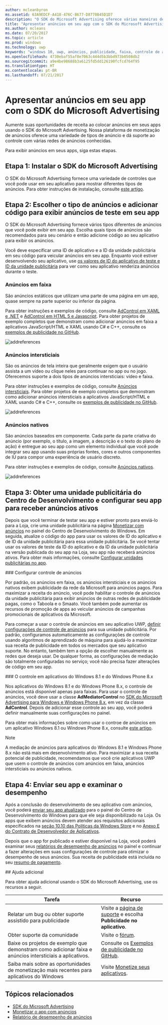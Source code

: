 ```yaml
---
author: mcleanbyron
ms.assetid: 63A9EDCF-A418-476C-8677-D8770B45D1D7
description: "O SDK do Microsoft Advertising oferece várias maneiras de monetizar seu aplicativo com anúncios."
title: "Apresentar anúncios em seu app com o SDK do Microsoft Advertising"
ms.author: mcleans
ms.date: 07/20/2017
ms.topic: article
ms.prod: windows
ms.technology: uwp
keywords: "windows 10, uwp, anúncios, publicidade, faixa, controle de anúncio, intersticial"
ms.openlocfilehash: 4730ebaf55af8e7063c444d5b3bbd973b0508db2
ms.sourcegitcommit: a9e4be98688b3a6125fd5dd126190fcfcd764f95
ms.translationtype: HT
ms.contentlocale: pt-BR
ms.lasthandoff: 07/21/2017
---
```

# <a name="display-ads-in-your-app-with-the-microsoft-advertising-sdk"></a>Apresentar anúncios em seu app com o SDK do Microsoft Advertising

Aumente suas oportunidades de receita ao colocar anúncios em seus apps usando o SDK do Microsoft Advertising. Nossa plataforma de monetização de anúncios oferece uma variedade de tipos de anúncio e dá suporte ao controle com várias redes de anúncios conhecidas.

Para exibir anúncios em seus apps, siga estas etapas.

## <a name="step-1-install-the-microsoft-advertising-sdk"></a>Etapa 1: Instalar o SDK do Microsoft Advertising

O SDK do Microsoft Advertising fornece uma variedade de controles que você pode usar em seu aplicativo para mostrar diferentes tipos de anúncios. Para obter instruções de instalação, consulte [este artigo](install-the-microsoft-advertising-libraries.md).

## <a name="step-2-choose-your-ad-type-and-add-code-to-display-test-ads-in-your-app"></a>Etapa 2: Escolher o tipo de anúncios e adicionar código para exibir anúncios de teste em seu app

O SDK do Microsoft Advertising fornece vários tipos diferentes de anúncios que você pode exibir em seu app. Escolha quais tipos de anúncios são recomendados para seu cenário e então adicione código ao seu aplicativo para exibir os anúncios.

Você deve especificar uma ID de aplicativo e a ID da unidade publicitária em seu código para veicular anúncios em seu app. Enquanto você estiver desenvolvendo seu aplicativo, use [os valores de ID do aplicativo de teste e ID da unidade publicitária](test-mode-values.md) para ver como seu aplicativo renderiza anúncios durante o teste.

### <a name="banner-ads"></a>Anúncios em faixa

São anúncios estáticos que utilizam uma parte de uma página em um app, quase sempre na parte superior ou inferior da página.

Para obter instruções e exemplos de código, consulte [AdControl em XAML e .NET](adcontrol-in-xaml-and--net.md) e [AdControl em HTML 5 e Javascript](adcontrol-in-html-5-and-javascript.md). Para obter projetos de exemplo completos que demonstram como adicionar anúncios em faixa a aplicativos JavaScript/HTML e XAML usando C# e C++, consulte os [exemplos de publicidade no GitHub](http://aka.ms/githubads).

![addreferences](images/banner-ad.png)

### <a name="interstitial-ads"></a>Anúncios intersticiais

São os anúncios de tela inteira que geralmente exigem que o usuário assista a um vídeo ou clique neles para continuar no app ou no jogo. Oferecemos suporte a dois tipos de anúncios intersticiais: vídeo e faixa.

Para obter instruções e exemplos de código, consulte [Anúncios intersticiais](interstitial-ads.md). Para obter projetos de exemplo completos que demonstram como adicionar anúncios intersticiais a aplicativos JavaScript/HTML e XAML usando C# e C++, consulte os [exemplos de publicidade no GitHub](http://aka.ms/githubads).

![addreferences](images/interstitial-ad.png)

### <a name="native-ads"></a>Anúncios nativos

São anúncios baseados em componente. Cada parte da parte criativa do anúncio (por exemplo, o título, a imagem, a descrição e o texto do plano de ação) é entregue ao seu app como um elemento individual que você pode integrar seu app usando suas próprias fontes, cores e outros componentes de IU para compor uma experiência de usuário discreto.

Para obter instruções e exemplos de código, consulte [Anúncios nativos](native-ads.md).

![addreferences](images/native-ad.png)

## <a name="step-3-get-an-ad-unit-from-dev-center-and-configure-your-app-to-receive-live-ads"></a>Etapa 3: Obter uma unidade publicitária do Centro de Desenvolvimento e configurar seu app para receber anúncios ativos

Depois que você terminar de testar seu app e estiver pronto para enviá-lo para a Loja, crie uma unidade publicitária na página [Monetizar com anúncios](../publish/monetize-with-ads.md) no painel do Centro de Desenvolvimento do Windows. Em seguida, atualize o código do app para usar os valores de ID do aplicativo e de ID da unidade publicitária para essa unidade publicitária. Se você tentar usar os valores de teste da ID do aplicativo e da ID da unidade publicitária na versão publicada do seu app na Loja, seu app não receberá anúncios ativos. Para obter mais informações, consulte [Configurar unidades publicitárias no app](set-up-ad-units-in-your-app.md).

<span id="ad-mediation"/>
### <a name="configure-ad-mediation"></a>Configurar controle de anúncios

Por padrão, os anúncios em faixa, os anúncios intersticiais e os anúncios nativos exibem publicidade da rede da Microsoft para anúncios pagos. Para maximizar a receita do anúncio, você pode habilitar o controle de anúncios da unidade publicitária para exibir anúncios de outras redes de publicidade pagas, como o Taboola e o Smaato. Você também pode aumentar os recursos de promoção de apps ao veicular anúncios de campanhas promocionais de aplicativos da Microsoft.

Para começar a usar o controle de anúncios em seu aplicativo UWP, [definir configurações de controle de anúncios](../publish/monetize-with-ads.md#mediation) para sua unidade publicitária. Por padrão, configuramos automaticamente as configurações de controle usando algoritmos de aprendizado de máquina para ajudá-lo a maximizar sua receita de publicidade em todos os mercados que seu aplicativo suporte. No entanto, também tem a opção de escolher manualmente as redes que deseja usar. De qualquer forma, as configurações de mediação são totalmente configuradas no serviço; você não precisa fazer alterações de código em seu app.    

<span id="8.x-mediation"/>
### <a name="mediation-in-windows-81-and-windows-phone-8x-apps"></a>O controle em aplicativos do Windows 8.1 e do Windows Phone 8.x

Nos aplicativos do Windows 8.1 e do Windows Phone 8.x, o controle de anúncios está disponível apenas para faixas. Para usar o controle de anúncios, você deve usar a classe **AdMediatorControl** no [SDK do Microsoft Advertising para Windows e Windows Phone 8.x](http://aka.ms/store-8-sdk), em vez da classe **AdControl**. Depois de adicionar esse controle ao seu app, você poderá definir manualmente suas configurações no painel.

Para obter mais informações sobre como usar o controe de anúncios em um aplicativo Windows 8.1 ou Windows Phone 8.x, consulte [este artigo](https://msdn.microsoft.com/library/windows/apps/xaml/dn864359.aspx).

> [!NOTE]
> A mediação de anúncios para aplicativos do Windows 8.1 e Windows Phone 8.x não está mais em desenvolvimento ativo. Para maximizar a sua receita potencial de publicidade, recomendamos que você crie aplicativos UWP que usem o controle de anúncios com anúncios em faixa, anúncios intersticiais ou anúncios nativos.

## <a name="step-4-submit-your-app-and-review-performance"></a>Etapa 4: Enviar seu app e examinar o desempenho

Após a conclusão do desenvolvimento de seu aplicativo com anúncios, você poderá [enviar seu app atualizado](https://msdn.microsoft.com/windows/uwp/publish/app-submissions) para o painel do Centro de Desenvolvimento do Windows para que ele seja disponibilizado na Loja. Os apps que exibem anúncios devem atender aos requisitos adicionais especificados na [seção 10.10 das Políticas da Windows Store](https://msdn.microsoft.com/library/windows/apps/dn764944.aspx#pol_10_10) e no [Anexo E do Contrato de Desenvolvedor de Aplicativos](https://msdn.microsoft.com/library/windows/apps/hh694058.aspx).

Depois que o app for publicado e estiver disponível na Loja, você poderá examinar seus [relatórios de desempenho de anúncios](../publish/advertising-performance-report.md) no painel e continuar a fazer alterações em suas configurações de controle para otimizar o desempenho de seus anúncios. Sua receita de publicidade está incluída no seu [resumo de pagamento](../publish/payout-summary.md).

<span id="additional-help" />
## <a name="additional-help"></a>Ajuda adicional

Para obter ajuda adicional usando o SDK do Microsoft Advertising, use os recursos a seguir.

|  Tarefa    | Recurso |               
|----------|-------|
| Relatar um bug ou obter suporte assistido para publicidade     | Visite a [página de suporte](https://go.microsoft.com/fwlink/p/?LinkId=331508) e escolha **Publicidade no aplicativo**.        |
| Obter suporte da comunidade     | Visite o [fórum](http://go.microsoft.com/fwlink/p/?LinkId=401266).       |
| Baixe os projetos de exemplo que demonstram como adicionar faixa e anúncios intersticiais a aplicativos.     | Consulte os [Exemplos de publicidade no GitHub](http://aka.ms/githubads).       |
| Saiba mais sobre as oportunidades de monetização mais recentes para aplicativos do Windows     | Visite [Monetize seus aplicativos](https://developer.microsoft.com/store/monetize).        |

## <a name="related-topics"></a>Tópicos relacionados

* [SDK do Microsoft Advertising](http://aka.ms/ads-sdk-uwp)
* [Monetizar o app com anúncios](http://go.microsoft.com/fwlink/p/?LinkId=699559)
* [Relatório de desempenho de anúncios](../publish/advertising-performance-report.md)

